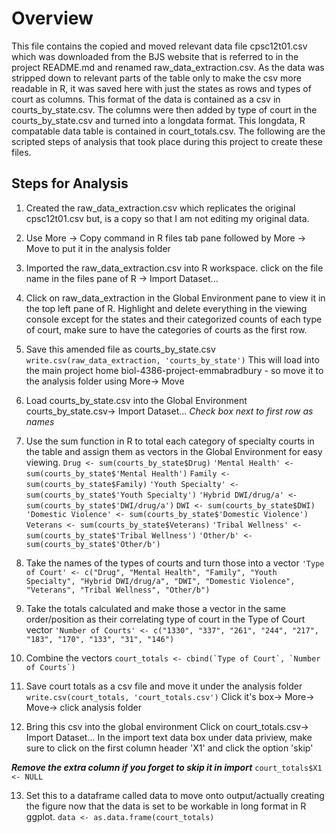 # Overview
This file contains the copied and moved relevant data file cpsc12t01.csv which was downloaded from the BJS website that is referred to in the project README.md and renamed raw_data_extraction.csv.
As the data was stripped down to relevant parts of the table only to make the csv more readable in R, it was saved here with just the states as rows and types of court as columns. This format of the data is contained as a csv in courts_by_state.csv.
The columns were then added by type of court in the courts_by_state.csv and turned into a longdata format. This longdata, R compatable data table is contained in court_totals.csv.
The following are the scripted steps of analysis that took place during this project to create these files. 

## Steps for Analysis

1. Created the raw_data_extraction.csv which replicates the original cpsc12t01.csv but, is a copy so that I am not editing my original data.
2. Use More -> Copy command in R files tab pane followed by More -> Move to put it in the analysis folder

3. Imported the raw_data_extraction.csv into R workspace.
click on the file name in the files pane of R -> Import Dataset...

4. Click on raw_data_extraction in the Global Environment pane to view it in the top left pane of R. 
Highlight and delete everything in the viewing console except for the states and their categorized counts of each type of court, make sure to have the categories of courts as the first row.

5. Save this amended file as courts_by_state.csv
```write.csv(raw_data_extraction, 'courts_by_state')```
This will load into the main project home biol-4386-project-emmabradbury - so move it to the analysis folder using More-> Move

6. Load courts_by_state.csv into the Global Environment 
courts_by_state.csv-> Import Dataset...
*Check box next to first row as names*

7. Use the sum function in R to total each category of specialty courts in the table and assign them as vectors in the Global Environment for easy viewing.
```Drug <- sum(courts_by_state$Drug)```
```'Mental Health' <- sum(courts_by_state$'Mental Health')```
```Family <- sum(courts_by_state$Family)```
```'Youth Specialty' <- sum(courts_by_state$'Youth Specialty')```
```'Hybrid DWI/drug/a' <- sum(courts_by_state$'DWI/drug/a')```
```DWI <- sum(courts_by_state$DWI)```
```'Domestic Violence' <- sum(courts_by_state$'Domestic Violence')```
```Veterans <- sum(courts_by_state$Veterans)```
```'Tribal Wellness' <- sum(courts_by_state$'Tribal Wellness')```
```'Other/b' <- sum(courts_by_state$'Other/b')```

8. Take the names of the types of courts and turn those into a vector
```'Type of Court' <- c("Drug", "Mental Health", "Family", "Youth Specialty", "Hybrid DWI/drug/a", "DWI", "Domestic Violence", "Veterans", "Tribal Wellness", "Other/b")```

9. Take the totals calculated and make those a vector in the same order/position as their correlating type of court in the Type of Court vector
```'Number of Courts' <- c("1330", "337", "261", "244", "217", "183", "170", "133", "31", "146")```

10. Combine the vectors 
```court_totals <- cbind(`Type of Court`, `Number of Courts`)```

11. Save court totals as a csv file and move it under the analysis folder
```write.csv(court_totals, 'court_totals.csv')```
Click it's box-> More-> Move-> click analysis folder

12. Bring this csv into the global environment
Click on court_totals.csv-> Import Dataset... In the import text data box under data priview, make sure to click on the first column header 'X1' and click the option 'skip'

***Remove the extra column if you forget to skip it in import***
```court_totals$X1 <- NULL```

13. Set this to a dataframe called data to move onto output/actually creating the figure now that the data is set to be workable in long format in R ggplot.
```data <- as.data.frame(court_totals)```

